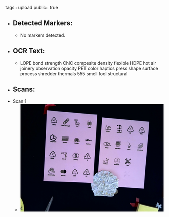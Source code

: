 tags:: upload
public:: true

- ## Detected Markers:
	- No markers detected.
- ## OCR Text:
	- LOPE
	  bond strength
	  ChIC
	  compesite
	  density
	  flexible
	  HDPE
	  hot air
	  joinery
	  observation
	  opacity
	  PET
	  color
	  haptics
	  press
	  shape
	  surface
	  process
	  shredder
	  thermals
	  555
	  smell
	  fool
	  structural
- ## Scans:
- Scan 1
	- ![./assets/scans/2025-02-23_14-37-50-754601.jpg](./assets/scans/2025-02-23_14-37-50-754601.jpg)